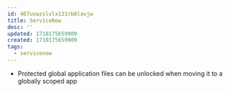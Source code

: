 ```yaml
---
id: 467uvwzslvlx131rb8lavjw
title: ServiceNow
desc: ''
updated: 1710175659909
created: 1710175659909
tags:
  - servicenow
---
```

- Protected global application files can be unlocked when moving it to a globally scoped app 
